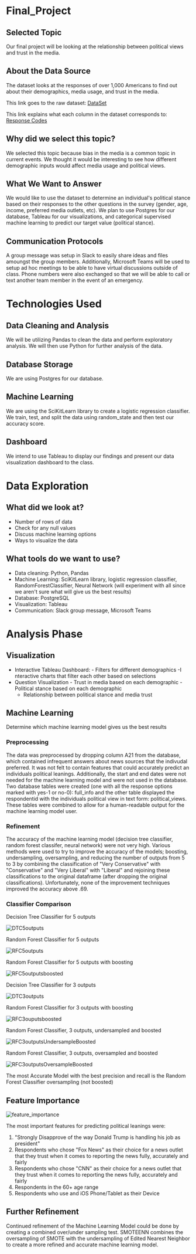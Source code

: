 # Final_Project
## Selected Topic
Our final project will be looking at the relationship between political views and trust in the media.  

## About the Data Source
The dataset looks at the responses of over 1,000 Americans to find out about their demographics, media usage, and trust in the media. 

This link goes to the raw dataset: [DataSet](https://github.com/mandymccabe/Final_Project/blob/main/Resources/all_responses_coded.csv)

This link explains what each column in the dataset corresponds to: [Response Codes](https://github.com/mandymccabe/Final_Project/blob/main/Resources/Question%20and%20Response%20Codes.pdf)

## Why did we select this topic?
We selected this topic because bias in the media is a common topic in current events.  We thought it would be interesting to see how different demographic inputs would affect media usage and political views.  

## What We Want to Answer
We would like to use the dataset to determine an individual's political stance based on their responses to the other questions in the survey (gender, age, income, preferred media outlets, etc).  We plan to use Postgres for our database, Tableau for our visualizations, and categorical supervised machine learning to predict our target value (political stance). 

## Communication Protocols
A group message was setup in Slack to easily share ideas and files amoungst the group members.  Additionally, Microsoft Teams will be used to setup ad hoc meetings to be able to have virtual discussions outside of class.  Phone numbers were also exchanged so that we will be able to call or text another team member in the event of an emergency. 

# Technologies Used

## Data Cleaning and Analysis
We will be utilizing Pandas to clean the data and perform exploratory analysis. We will then use Python for further analysis of the data.

## Database Storage
We are using Postgres for our database.

## Machine Learning
We are using the SciKitLearn library to create a logistic regression classifier. We train, test, and split the data using random_state and then test our accuracy score. 

## Dashboard
We intend to use Tableau to display our findings and present our data visualization dashboard to the class. 

# Data Exploration
## What did we look at?
- Number of rows of data
- Check for any null values
- Discuss machine learning options
- Ways to visualize the data

## What tools do we want to use?
- Data cleaning: Python, Pandas
- Machine Learning: SciKitLearn library, logistic regression classifier, RandomForestClassifier, Neural Network (will experiment with all since we aren't sure what will give us the best results)
- Database: PostgreSQL
- Visualization: Tableau
- Communication: Slack group message, Microsoft Teams


# Analysis Phase
## Visualization
- Interactive Tableau Dashboard: 
		- Filters for different demographics
		-I nteractive charts that filter each other based on
selections
- Question Visualization
		- Trust in media based on each demographic
		- Political stance based on each demographic
    - Relationship between political stance and media trust
## Machine Learning
Determine which machine learning model gives us the best results

### Preprocessing
The data was preprocessed by dropping column A21 from the database, which contained infrequent answers about news sources that the indivudal preferred. It was not felt to contain features that could accurately predict an individuals political leanings. Additionally, the start and end dates were not needed for the machine learning model and were not used in the database. Two database tables were created (one with all the response options marked with yes-1 or no-0): full_info and the other table displayed the respondentid with the individuals political view in text form: political_views. These tables were combined to allow for a human-readable output for the machine learning model user.

### Refinement
The accuracy of the machine learning model (decision tree classifier, random forest classifer, neural network) were not very high. Various methods were used to try to improve the accuracy of the models; boosting, undersampling, oversampling, and reducing the number of outputs from 5 to 3 by combining the classification of "Very Conservative" with "Conservative" and "Very Liberal" with "Liberal" and rejoining these classifications to the original dataframe (after dropping the original classifications). Unfortunately, none of the improvement techniques improved the accuracy above .69.

### Classifier Comparison

Decision Tree Classifier for 5 outputs

![DTC5outputs](https://user-images.githubusercontent.com/91269696/169591796-29380c57-02c4-47bd-8978-98460cb3837e.PNG)

Random Forest Classifier for 5 outputs

![RFC5outputs](https://user-images.githubusercontent.com/91269696/169591863-bd21889f-218d-4606-87a4-0dbfb1d85cc3.PNG)

Random Forest Classifier for 5 outputs with boosting

![RFC5outputsboosted](https://user-images.githubusercontent.com/91269696/169591965-bd14aa13-2f11-49d6-8fb3-bde459fc8809.PNG)

Decision Tree Classifier for 3 outputs

![DTC3outputs](https://user-images.githubusercontent.com/91269696/169591896-b85ae8c3-7082-4f6b-962e-ffb6bbfbb00d.PNG)

Random Forest Classifier for 3 outputs with boosting

![RFC3ouputsboosted](https://user-images.githubusercontent.com/91269696/169591990-898ac945-7d1e-48bd-ba92-b68dbacf4421.PNG)

Random Forest Classifier, 3 outputs, undersampled and boosted

![RFC3outputsUndersampleBoosted](https://user-images.githubusercontent.com/91269696/169592046-581f56e5-1023-42cc-bbd4-3caf777cdb41.PNG)

Random Forest Classifier, 3 outputs, oversampled and boosted

![RFC3outputsOversampleBoosted](https://user-images.githubusercontent.com/91269696/169592095-3266e6c5-5d4a-412e-90d7-2a04591c565b.PNG)


The most Accurate Model with the best precision and recall is the Random Forest Classifier oversampling (not boosted)


## Feature Importance

![feature_importance](https://user-images.githubusercontent.com/91269696/169593653-3cf40650-05f7-43b2-ba9a-fd0508dd98f0.PNG)


The most important features for predicting political leanings were:
1. "Strongly Disapprove of the way Donald Trump is handling his job as president"
2. Respondents who chose "Fox News" as their choice for a news outlet that they trust when it comes to reporting the news fully, accurately and fairly
3. Respondents who chose "CNN" as their choice for a news outlet that they trust when it comes to reporting the news fully, accurately and fairly
4. Respondents in the 60+ age range
5. Respondents who use and iOS Phone/Tablet as their Device

## Further Refinement
Continued refinement of the Machine Learning Model could be done by creating a combined over/under sampling test. SMOTEENN combines the oversampling of SMOTE with the undersampling of Edited Nearest Neighbor to create a more refined and accurate machine learning model.
